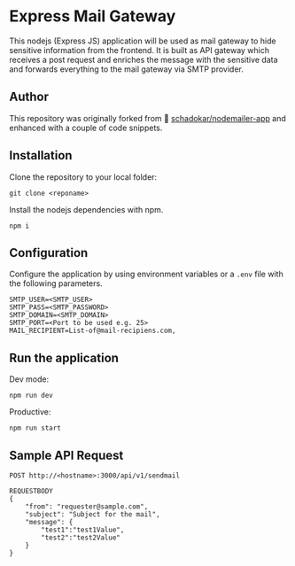 # Express Mail Gateway

This nodejs (Express JS) application will be used as mail gateway to hide sensitive information from the frontend. It is built as API gateway which receives a post request and enriches the message with the sensitive data and forwards everything to the mail gateway via SMTP provider.

## Author

This repository was originally forked from :link: [schadokar/nodemailer-app](https://github.com/schadokar/nodemailer-app) and enhanced with a couple of code snippets.

## Installation

Clone the repository to your local folder:

`git clone <reponame>`

Install the nodejs dependencies with npm.

`npm i`

## Configuration

Configure the application by using environment variables or a `.env` file with the following parameters.

```
SMTP_USER=<SMTP_USER>
SMTP_PASS=<SMTP_PASSWORD>
SMTP_DOMAIN=<SMTP_DOMAIN>
SMTP_PORT=<Port to be used e.g. 25>
MAIL_RECIPIENT=List-of@mail-recipiens.com,
```

## Run the application

Dev mode:

```
npm run dev
```

Productive:

```
npm run start
```

## Sample API Request

```
POST http://<hostname>:3000/api/v1/sendmail

REQUESTBODY
{
    "from": "requester@sample.com",
    "subject": "Subject for the mail",
    "message": {
        "test1":"test1Value",
        "test2":"test2Value"
    }
}
```
